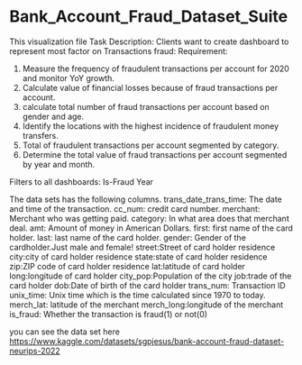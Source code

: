 # Bank_Account_Fraud_Dataset_Suite
This visualization file 
Task Description:
Clients want to create dashboard to represent most factor on Transactions fraud:
Requirement:
1.	Measure the frequency of fraudulent transactions per account for 2020 and monitor YoY growth.
2.	Calculate value of financial losses because of fraud transactions per account.
3.	calculate total number of fraud transactions per account based on gender and age.
4.	Identify the locations with the highest incidence of fraudulent money transfers. 
5.	Total of fraudulent transactions per account segmented by category. 
6.	Determine the total value of fraud transactions per account segmented by year and month. 


Filters to all dashboards:
Is-Fraud 
Year

The data sets  has the following columns.
trans_date_trans_time: The date and time of the transaction.
cc_num: credit card number.
merchant: Merchant who was getting paid.
category: In what area does that merchant deal.
amt: Amount of money in American Dollars.
first: first name of the card holder.
last: last name of the card holder.
gender: Gender of the cardholder.Just male and female!
street:Street of card holder residence
city:city of card holder residence
state:state of card holder residence
zip:ZIP code of card holder residence
lat:latitude of card holder
long:longitude of card holder
city_pop:Population of the city
job:trade of the card holder
dob:Date of birth of the card holder
trans_num: Transaction ID
unix_time: Unix time which is the time calculated since 1970 to today.
merch_lat: latitude of the merchant
merch_long:longitude of the merchant
is_fraud: Whether the transaction is fraud(1) or not(0)


you can see the data set here
https://www.kaggle.com/datasets/sgpjesus/bank-account-fraud-dataset-neurips-2022





